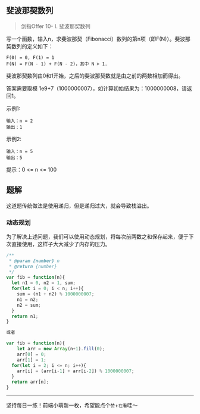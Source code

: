 ## 斐波那契数列

> 剑指Offer 10- I. 斐波那契数列

写一个函数，输入n，求斐波那契（Fibonacci）数列的第n项（即F(N)）。斐波那契数列的定义如下：

```
F(0) = 0, F(1) = 1
F(N) = F(N - 1) + F(N - 2)，其中 N > 1.
```

斐波那契数列由0和1开始，之后的斐波那契数就是由之前的两数相加而得出。

答案需要取模 1e9+7（1000000007），如计算初始结果为：1000000008，请返回1。

示例1:

```
输入：n = 2
输出：1
```

示例2:

```
输入：n = 5
输出：5
```

提示：0 <= n <= 100

## 题解

这道题传统做法是使用递归，但是递归过大，就会导致栈溢出。

### 动态规划

为了解决上述问题，我们可以使用动态规划，将每次前两数之和保存起来，便于下次直接使用，这样子大大减少了内存的压力。

```javascript
/**
 * @param {number} n
 * @return {number}
 */
var fib = function(n){
  let n1 = 0, n2 = 1, sum;
  for(let i = 0; i < n; i++){
    sum = (n1 + n2) % 1000000007;
    n1 = n2;
    n2 = sum;
  }
  return n1;
}

或者

var fib = function(n){
    let arr = new Array(n+1).fill(0);
    arr[0] = 0;
    arr[1] = 1;
  for(let i = 2; i <= n; i++){
    arr[i] = (arr[i-1] + arr[i-2]) % 1000000007;
  }
  return arr[n];
}
```

****

坚持每日一练！前端小萌新一枚，希望能点个`赞`+`在看`哇～

